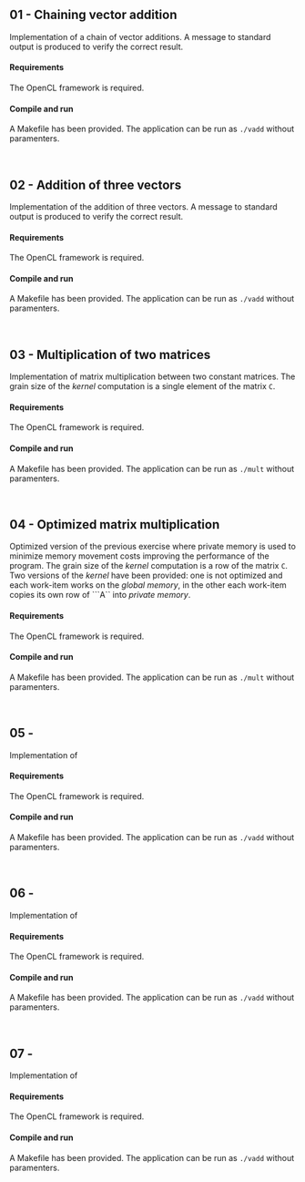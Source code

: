 ## 01 - Chaining vector addition
Implementation of a chain of vector additions. A message to standard output is produced to verify the correct result.

#### Requirements
The OpenCL framework is required.

#### Compile and run
A Makefile has been provided. The application can be run as ```./vadd``` without paramenters.

<br>

## 02 - Addition of three vectors
Implementation of the addition of three vectors. A message to standard output is produced to verify the correct result.

#### Requirements
The OpenCL framework is required.

#### Compile and run
A Makefile has been provided. The application can be run as ```./vadd``` without paramenters.

<br>

## 03 - Multiplication of two matrices
Implementation of matrix multiplication between two constant matrices. The grain size of the *kernel* computation is a single element of the matrix ```C```.

#### Requirements
The OpenCL framework is required.

#### Compile and run
A Makefile has been provided. The application can be run as ```./mult``` without paramenters.

<br>

## 04 - Optimized matrix multiplication
Optimized version of the previous exercise where private memory is used to minimize memory movement costs improving the performance of the program. The grain size of the *kernel* computation is a row of the matrix ```C```. Two versions of the *kernel* have been provided: one is not optimized and each work-item works on the *global memory*, in the other each work-item copies its own row of ```A`` into *private memory*.

#### Requirements
The OpenCL framework is required.

#### Compile and run
A Makefile has been provided. The application can be run as ```./mult``` without paramenters.

<br>

## 05 -
Implementation of

#### Requirements
The OpenCL framework is required.

#### Compile and run
A Makefile has been provided. The application can be run as ```./vadd``` without paramenters.

<br>

## 06 -
Implementation of

#### Requirements
The OpenCL framework is required.

#### Compile and run
A Makefile has been provided. The application can be run as ```./vadd``` without paramenters.

<br>

## 07 -
Implementation of

#### Requirements
The OpenCL framework is required.

#### Compile and run
A Makefile has been provided. The application can be run as ```./vadd``` without paramenters.
